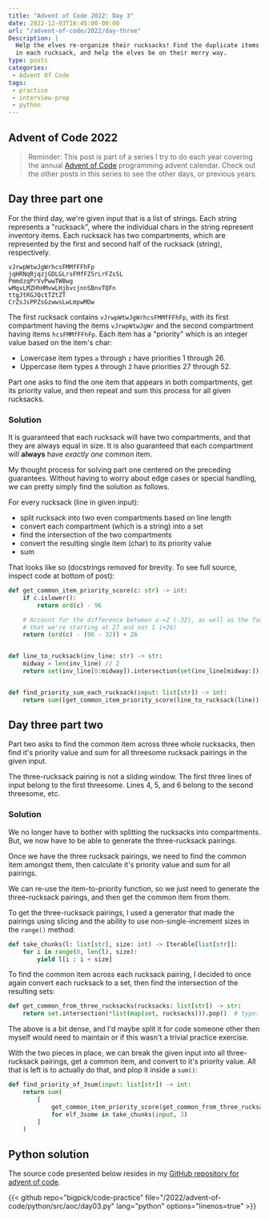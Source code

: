 ```yaml
---
title: "Advent of Code 2022: Day 3"
date: 2022-12-03T16:45:00-00:00
url: "/advent-of-code/2022/day-three"
Description: |
  Help the elves re-organize their rucksacks! Find the duplicate items
  in each rucksack, and help the elves be on their merry way.
type: posts
categories:
 - Advent Of Code
tags:
 - practice
 - interview-prep
 - python
---
```


## Advent of Code 2022

> Reminder: This post is part of a series I try to do each year covering
> the annual [Advent of Code][1] programming advent calendar. Check out
> the other posts in this series to see the other days, or previous
> years.

## Day three part one

For the third day, we're given input that is a list of strings. Each
string represents a "rucksack", where the individual chars in the string
represent inventory items. Each rucksack has two compartments, which
are represented by the first and second half of the rucksack (string),
respectively.

```text
vJrwpWtwJgWrhcsFMMfFFhFp
jqHRNqRjqzjGDLGLrsFMfFZSrLrFZsSL
PmmdzqPrVvPwwTWBwg
wMqvLMZHhHMvwLHjbvcjnnSBnvTQFn
ttgJtRGJQctTZtZT
CrZsJsPPZsGzwwsLwLmpwMDw
```

The first rucksack contains `vJrwpWtwJgWrhcsFMMfFFhFp`, with its first
compartment having the items `vJrwpWtwJgWr` and the second compartment
having items `hcsFMMfFFhFp`. Each item has a "priority" which is
an integer value based on the item's char:

* Lowercase item types `a` through `z` have priorities 1 through 26.
* Uppercase item types `A` through `Z` have priorities 27 through 52.

Part one asks to find the one item that appears in both
compartments, get its priority value, and then repeat and sum this process
for all given rucksacks.

### Solution

It is guaranteed that each rucksack will have two compartments, and that
they are always equal in size. It is also guaranteed that each compartment will
**always** have _exactly one_ common item.

My thought process for solving part one centered on the preceding
guarantees. Without having to worry about edge cases or special
handling, we can pretty simply find the solution as follows.

For every rucksack (line in given input):

* split rucksack into two even compartments based on line length
* convert each compartment (which is a string) into a set
* find the intersection of the two compartments
* convert the resulting single item (char) to its priority value
* sum

That looks like so (docstrings removed for brevity. To see full source,
inspect code at bottom of post):

```python
def get_common_item_priority_score(c: str) -> int:
    if c.islower():
        return ord(c) - 96

    # Account for the difference between a->Z (-32), as well as the fact
    # that we're starting at 27 and not 1 (+26)
    return (ord(c) - (96 - 32)) + 26


def line_to_rucksack(inv_line: str) -> str:
    midway = len(inv_line) // 2
    return set(inv_line[0:midway]).intersection(set(inv_line[midway:])).pop()


def find_priority_sum_each_rucksack(input: list[str]) -> int:
    return sum([get_common_item_priority_score(line_to_rucksack(line)) for line in input])
```

## Day three part two

Part two asks to find the common item across three whole rucksacks, then
find it's priority value and sum for all threesome rucksack pairings in
the given input.

The three-rucksack pairing is not a sliding window. The first three lines
of input belong to the first threesome. Lines 4, 5, and 6 belong to the
second threesome, etc.

### Solution

We no longer have to bother with splitting the rucksacks into compartments.
But, we now have to be able to generate the three-rucksack pairings.

Once we have the three rucksack pairings, we need to find the common item
amongst them, then calculate it's priority value and sum for all pairings.

We can re-use the item-to-priority function, so we just need to generate
the three-rucksack pairings, and then get the common item from them.

To get the three-rucksack pairings, I used a generator that made the
pairings using slicing and the ability to use non-single-increment sizes
in the `range()` method:

```python
def take_chunks(l: list[str], size: int) -> Iterable[list[str]]:
    for i in range(0, len(l), size):
        yield l[i : i + size]
```

To find the common item across each rucksack pairing, I decided to
once again convert each rucksack to a set, then find the intersection
of the resulting sets:

```python
def get_common_from_three_rucksacks(rucksacks: list[str]) -> str:
    return set.intersection(*list(map(set, rucksacks))).pop()  # type: ignore
```

The above is a bit dense, and I'd maybe split it for code someone other
then myself would need to maintain or if this wasn't a trivial practice
exercise.

With the two pieces in place, we can break the given input into
all three-rucksack pairings, get a common item, and convert to it's
priority value. All that is left is to actually do that, and plop it
inside a `sum()`:

```python
def find_priority_of_3sum(input: list[str]) -> int:
    return sum(
        [
            get_common_item_priority_score(get_common_from_three_rucksacks(elf_3some))
            for elf_3some in take_chunks(input, 3)
        ]
    )
```

## Python solution

The source code presented below resides in my [GitHub repository for advent of code][].

{{< github repo="bigpick/code-practice" file="/2022/advent-of-code/python/src/aoc/day03.py" lang="python" options="linenos=true" >}}

[Github repository for advent of code]: <https://github.com/bigpick/code-practice/blob/main/2022/advent-of-code/python/src/aoc/day03.py>
[1]: <https://barelycompetent.dev/categories/advent-of-code/>
